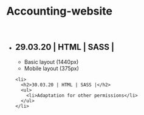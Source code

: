 <h1>Accounting-website</h1></br>
<ul>

  <li>
    <h2>29.03.20 | HTML | SASS |</h2>
    <ul>
      <li>Basic layout (1440px)</li>
      <li>Mobile layout (375px)</li>
    </ul>
  </li>

    <li>
      <h2>30.03.20 | HTML | SASS |</h2>
      <ul>
        <li>Adaptation for other permissions</li>
      </ul>
    </li>

</ul>
